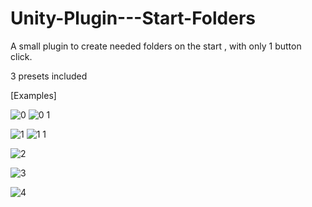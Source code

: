# Unity-Plugin---Start-Folders
A small plugin to create needed folders on the start , with only 1 button click.

3 presets included


[Examples]


![0](https://github.com/LorendosCSharp/Unity-Plugin---Start-Folders/assets/124144453/0bde81e9-04ae-4e14-8afb-7de8d0c36940)
![0 1](https://github.com/LorendosCSharp/Unity-Plugin---Start-Folders/assets/124144453/d854fd9e-1ed1-4146-8068-4e1c2cb28c99)

![1](https://github.com/LorendosCSharp/Unity-Plugin---Start-Folders/assets/124144453/33f40844-28e8-4efb-8c92-271994c15cb1)
![1 1](https://github.com/LorendosCSharp/Unity-Plugin---Start-Folders/assets/124144453/6dfdce9d-72ac-4166-916e-946ea8325db8)

![2](https://github.com/LorendosCSharp/Unity-Plugin---Start-Folders/assets/124144453/64afcf3f-78b5-43f5-970e-8cb602d0793d)

![3](https://github.com/LorendosCSharp/Unity-Plugin---Start-Folders/assets/124144453/20835a3e-3721-4b07-b1d0-d30e35896b6b)

![4](https://github.com/LorendosCSharp/Unity-Plugin---Start-Folders/assets/124144453/b53f2de0-a160-46bb-97e2-dc314ba249aa)


